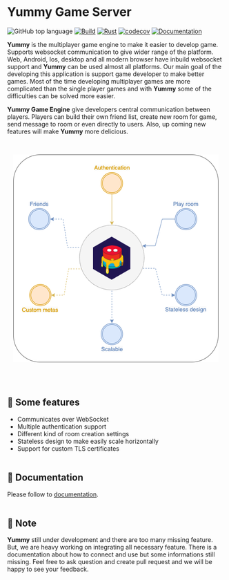 # Yummy Game Server
![GitHub top language](https://img.shields.io/github/languages/top/erhanbaris/yummy)
[![Build](https://github.com/erhanbaris/yummy/actions/workflows/rust.yml/badge.svg)](https://github.com/erhanbaris/yummy/actions/workflows/rust.yml) 
[![Rust](https://img.shields.io/github/license/erhanbaris/yummy)](https://github.com/erhanbaris/yummy/actions/workflows/rust.yml) 
[![codecov](https://codecov.io/github/erhanbaris/yummy/branch/main/graph/badge.svg?token=KBTUWBX3YB)](https://codecov.io/github/erhanbaris/yummy)
[![Documentation](https://img.shields.io/badge/Documentation-Ready-blue)](https://erhanbaris.github.io/yummy/) 



**Yummy** is the multiplayer game engine to make it easier to develop game. Supports websocket communication to give wider range of the platform. Web, Android, Ios, desktop and all modern browser have inbuild websocket support and **Yummy** can be used almost all platforms.
Our main goal of the developing this application is support game developer to make better games. Most of the time developing multiplayer games are more complicated than the single player games and with **Yummy** some of the difficulties can be solved more easier.

**Yummy Game Engine** give developers central communication between players. Players can build their own friend list, create new room for game, send message to room or even directly to users. Also, up coming new features will make **Yummy** more delicious. 

<br />

<p align="center">
  <img src="assets/assets.png" />
</p>

<br /><br />

## 🚀 Some features
- Communicates over WebSocket
- Multiple authentication support
- Different kind of room creation settings
- Stateless design to make easily scale horizontally
- Support for custom TLS certificates
<br /><br />

## 📕 Documentation
Please follow to [documentation](https://erhanbaris.github.io/yummy/).
<br /><br />

## 🚧 Note
**Yummy** still under development and there are too many missing feature. But, we are heavy working on integrating all necessary feature. There is a documentation about how to connect and use but some informations still missing. Feel free to ask question and create pull request and we will be happy to see your feedback.
